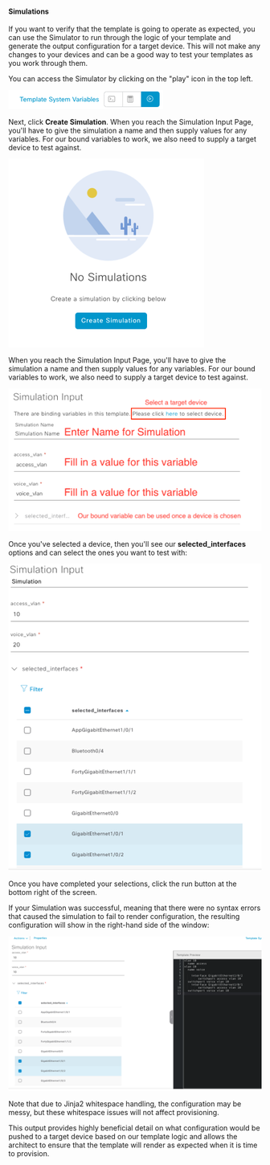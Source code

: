 #### Simulations

  If you want to verify that the template is going to operate as expected, you can use the Simulator to run through the logic of your template and generate the output configuration for a target device.  This will not make any changes to your devices and can be a good way to test your templates as you work through them.  

You can access the Simulator by clicking on the "play" icon in the top left.

![json](./images/play_icon.png?raw=true "Import JSON")

Next, click **Create Simulation**.  When you reach the Simulation Input Page, you'll have to give the simulation a name and then supply values for any variables.  For our bound variables to work, we also need to supply a target device to test against.

![json](./images/create_simulation.png?raw=true "Import JSON")

When you reach the Simulation Input Page, you'll have to give the simulation a name and then supply values for any variables.  For our bound variables to work, we also need to supply a target device to test against.

![json](./images/simulation_input.png?raw=true "Import JSON")

Once you've selected a device, then you'll see our **selected_interfaces** options and can select the ones you want to test with:

![json](./images/interfaces_options.png?raw=true "Import JSON")

Once you have completed your selections, click the run button at the bottom right of the screen.

If your Simulation was successful, meaning that there were no syntax errors that caused the simulation to fail to render configuration, the resulting configuration will show in the right-hand side of the window:

![json](./images/simulation_output.png?raw=true "Import JSON")

Note that due to Jinja2 whitespace handling, the configuration may be messy, but these whitespace issues will not affect provisioning.

This output provides highly beneficial detail on what configuration would be pushed to a target device based on our template logic and allows the architect to ensure that the template will render as expected when it is time to provision.

